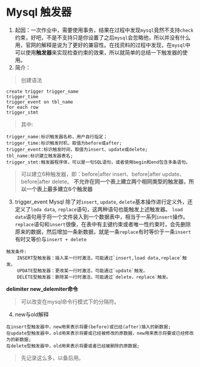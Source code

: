 # Mysql 触发器
1. 起因：一次作业中，需要使用事务，结果在过程中发现`mysql`竟然不支持`check`约束，好吧，不是不支持只是你设置了之后`mysql`会忽略他，所以并没有什么用，官网的解释是说为了更好的兼容性。在找资料的过程中发现，在`mysql`中可以使用**触发器**来实现检查约束的效果，所以就简单的总结一下触发器的使用。
2. 简介：
>创建语法

```
create trigger trigger_name
trigger_time
trigger_event on tbl_name
for each row
trigger_stmt
```
>其中:

```
trigger_name:标识触发器名称，用户自行指定；
trigger_time:标识触发时机，取值为before或after;
trigger_event:标识触发时间，取值为insert、update或delete;
tbl_name:标识建立触发器表名;
trigger_stmt:触发器程序体，可以是一句SQL语句，或者使用begin和end包含多条语句。
```
>可以建立6种触发器，即：before|after insert、before|after update、before|after delete。
>**不允许在同一个表上建立两个相同类型的触发器，所以一个表上最多建立6个触发器**
3. trigger_event
Mysql 除了对`insert`, `update`, `delete`基本操作进行定义外，还定义了`loda data`, `replace`语句，这两种语句也能触发上述触发器。
`load data`语句用于将一个文件装入到一个数据表中，相当于一系列`insert`操作。
`replace`语句和`insert`很像，在表中有主键约束或者唯一性约束时，会先删除原来的数据，然后增加一条新数据，就是一条`replace`有时等价于一条`insert`有时又等价与`insert + delete`
```
触发条件:
    INSERT型触发器：插入某一行时激活，可能通过`insert,load data,replace`触发。
    UPDATE型触发器：更改某一行时激活，可能通过`update`触发。
    DELETE型触发器：删除某一行时激活，可能通过`delete，replace`触发。
```
**delimiter new_delemiter命令**
>可以改变在mysql命令行模式下的分隔符。

4. new与old解释
```
在insert型触发器中，new用来表示将要(before)或已经(after)插入的新数据;
在update型触发器中，old用来表示将要或已经被修改的原数据，new用来表示将要或已经修改为的新数据;
在delete型触发器中，old用来表示将要或者已经被删除的原数据;
```
>先记录这么多，以备后用。
